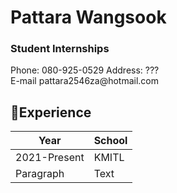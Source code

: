 <h1>Pattara Wangsook</h1>
<h3>Student Internships</h3>

<p>Phone: 080-925-0529 Address: ???<br>E-mail pattara2546za@hotmail.com</p>

<h2>💬Experience</h2>

| Year        | School      |
| ----------- | ----------- |
| 2021-Present| KMITL       |
| Paragraph   | Text        |